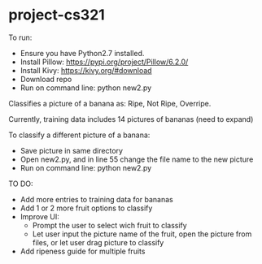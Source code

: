 # project-cs321


To run:
- Ensure you have Python2.7 installed.
- Install Pillow: https://pypi.org/project/Pillow/6.2.0/
- Install Kivy: https://kivy.org/#download
- Download repo
- Run on command line: python new2.py
  
Classifies a picture of a banana as: Ripe, Not Ripe, Overripe.

Currently, training data includes 14 pictures of bananas (need to expand)

To classify a different picture of a banana:
- Save picture in same directory
- Open new2.py, and in line 55 change the file name to the new picture
- Run on command line: python new2.py
    
    
TO DO:
- Add more entries to training data for bananas
- Add 1 or 2 more fruit options to classify
- Improve UI:
  - Prompt the user to select wich fruit to classify
  - Let user input the picture name of the fruit, open the picture from files, or let user drag picture to classify
- Add ripeness guide for multiple fruits
    
